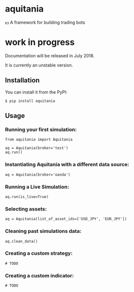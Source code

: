 # aquitania
:dollar: A framework for building trading bots

# work in progress
Documentation will be released in July 2018. 

It is currently an unstable version.

## Installation

You can install it from the PyPI:

```shell
$ pip install aquitania
```

## Usage

### Running your first simulation:

```
from aquitania import Aquitania

aq = Aquitania(broker='test')
aq.run()
```

### Instantiating Aquitania with a different data source:

```
aq = Aquitania(broker='oanda')
```

### Running a Live Simulation:

```
aq.run(is_live=True)
```

### Selecting assets:

```
aq = Aquitania(list_of_asset_ids=['USD_JPY', 'EUR_JPY'])
```

### Cleaning past simulations data:

```
aq.clean_data()
```

### Creating a custom strategy:

```
# TODO
```

### Creating a custom indicator:

```
# TODO
```
